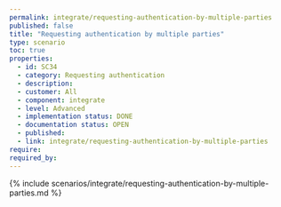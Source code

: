 ```yaml
---
permalink: integrate/requesting-authentication-by-multiple-parties
published: false
title: "Requesting authentication by multiple parties"
type: scenario
toc: true
properties:
  - id: SC34
  - category: Requesting authentication
  - description:
  - customer: All
  - component: integrate
  - level: Advanced
  - implementation status: DONE
  - documentation status: OPEN
  - published:
  - link: integrate/requesting-authentication-by-multiple-parties
require:
required_by:
---
```


{% include scenarios/integrate/requesting-authentication-by-multiple-parties.md %}
